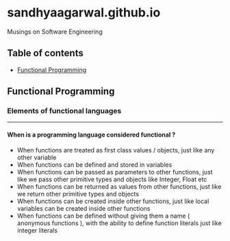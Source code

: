 # sandhyaagarwal.github.io
Musings on Software Engineering

## Table of contents

- [Functional Programming](#functional-programming)

## Functional Programming
### Elements of functional languages 
***

#### When is a programming language considered functional ?

* When functions are treated as first class values / objects, just like any other variable
* When functions can be defined and stored in variables
* When functions can be passed as parameters to other functions, just like we pass other primitive types and objects like Integer, Float etc
* When functions can be returned as values from other functions, just like we return other primitive types and objects
* When functions can be created inside other functions, just like local variables can be created inside other functions
* When functions can be defined without giving them a name ( anonymous functions ), with the ability to define function literals just like integer literals
